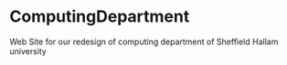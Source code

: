 # ComputingDepartment
Web Site for our redesign of computing department of Sheffield Hallam university
